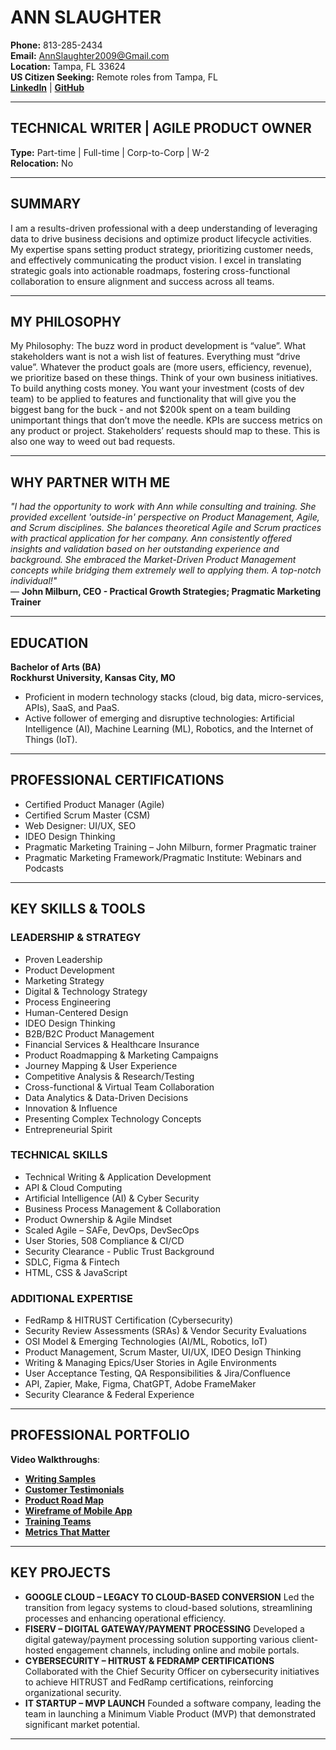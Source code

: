# ANN SLAUGHTER

**Phone:** 813-285-2434  
**Email:** AnnSlaughter2009@Gmail.com  
**Location:** Tampa, FL 33624  
**US Citizen Seeking:** Remote roles from Tampa, FL  
[**LinkedIn**](https://www.linkedin.com/in/annslaughter/) | [**GitHub**](https://github.com/AnnSlaughter2009)

---

## TECHNICAL WRITER | AGILE PRODUCT OWNER

**Type:** Part-time | Full-time | Corp-to-Corp | W-2  
**Relocation:** No

---

## SUMMARY

I am a results-driven professional with a deep understanding of leveraging data to drive business decisions and optimize product lifecycle activities. My expertise spans setting product strategy, prioritizing customer needs, and effectively communicating the product vision. I excel in translating strategic goals into actionable roadmaps, fostering cross-functional collaboration to ensure alignment and success across all teams.

---

## MY PHILOSOPHY

My Philosophy: The buzz word in product development is “value”. What stakeholders want is not a wish list of features. Everything must “drive value”. Whatever the product goals are (more users, efficiency, revenue), we prioritize based on these things. Think of your own business initiatives. To build anything costs money. You want your investment (costs of dev team) to be applied to features and functionality that will give you the biggest bang for the buck - and not $200k spent on a team building unimportant things that don’t move the needle. KPIs are success metrics on any product or project. Stakeholders’ requests should map to these. This is also one way to weed out bad requests.

---

## WHY PARTNER WITH ME

*"I had the opportunity to work with Ann while consulting and training. She provided excellent 'outside-in' perspective on Product Management, Agile, and Scrum disciplines. She balances theoretical Agile and Scrum practices with practical application for her company. Ann consistently offered insights and validation based on her outstanding experience and background. She embraced the Market-Driven Product Management concepts while bridging them extremely well to applying them. A top-notch individual!"*  
— **John Milburn, CEO - Practical Growth Strategies; Pragmatic Marketing Trainer**

---

## EDUCATION

**Bachelor of Arts (BA)**  
**Rockhurst University, Kansas City, MO**  
- Proficient in modern technology stacks (cloud, big data, micro-services, APIs), SaaS, and PaaS.  
- Active follower of emerging and disruptive technologies: Artificial Intelligence (AI), Machine Learning (ML), Robotics, and the Internet of Things (IoT).

---

## PROFESSIONAL CERTIFICATIONS

- Certified Product Manager (Agile)  
- Certified Scrum Master (CSM)  
- Web Designer: UI/UX, SEO  
- IDEO Design Thinking  
- Pragmatic Marketing Training – John Milburn, former Pragmatic trainer  
- Pragmatic Marketing Framework/Pragmatic Institute: Webinars and Podcasts

---

## KEY SKILLS & TOOLS

### LEADERSHIP & STRATEGY
- Proven Leadership  
- Product Development  
- Marketing Strategy  
- Digital & Technology Strategy  
- Process Engineering  
- Human-Centered Design  
- IDEO Design Thinking  
- B2B/B2C Product Management  
- Financial Services & Healthcare Insurance  
- Product Roadmapping & Marketing Campaigns  
- Journey Mapping & User Experience  
- Competitive Analysis & Research/Testing  
- Cross-functional & Virtual Team Collaboration  
- Data Analytics & Data-Driven Decisions  
- Innovation & Influence  
- Presenting Complex Technology Concepts  
- Entrepreneurial Spirit

### TECHNICAL SKILLS
- Technical Writing & Application Development  
- API & Cloud Computing  
- Artificial Intelligence (AI) & Cyber Security  
- Business Process Management & Collaboration  
- Product Ownership & Agile Mindset  
- Scaled Agile – SAFe, DevOps, DevSecOps  
- User Stories, 508 Compliance & CI/CD  
- Security Clearance - Public Trust Background  
- SDLC, Figma & Fintech  
- HTML, CSS & JavaScript

### ADDITIONAL EXPERTISE
- FedRamp & HITRUST Certification (Cybersecurity)  
- Security Review Assessments (SRAs) & Vendor Security Evaluations  
- OSI Model & Emerging Technologies (AI/ML, Robotics, IoT)  
- Product Management, Scrum Master, UI/UX, IDEO Design Thinking  
- Writing & Managing Epics/User Stories in Agile Environments  
- User Acceptance Testing, QA Responsibilities & Jira/Confluence  
- API, Zapier, Make, Figma, ChatGPT, Adobe FrameMaker  
- Security Clearance & Federal Experience

---

## PROFESSIONAL PORTFOLIO

**Video Walkthroughs**:  
- [**Writing Samples**](https://www.loom.com/share/6270b9c16c054180968e1deded9485ec?sid=df446086-48aa-4aa7-87f4-6bc6548f30f4)  
- [**Customer Testimonials**](https://youtu.be/YxXAlzNJZxU)  
- [**Product Road Map**](https://youtu.be/O1zwmcTxSDM)  
- [**Wireframe of Mobile App**](https://youtu.be/KXp_apnY4mA)  
- [**Training Teams**](https://youtu.be/jpEVIDQjqOU)  
- [**Metrics That Matter**](https://youtu.be/lv761YSpwMc)

---

## KEY PROJECTS

- **GOOGLE CLOUD – LEGACY TO CLOUD-BASED CONVERSION**
Led the transition from legacy systems to cloud-based solutions, streamlining processes and enhancing operational efficiency.
- **FISERV – DIGITAL GATEWAY/PAYMENT PROCESSING**
Developed a digital gateway/payment processing solution supporting various client-hosted engagement channels, including online and mobile portals.
- **CYBERSECURITY – HITRUST & FEDRAMP CERTIFICATIONS**
Collaborated with the Chief Security Officer on cybersecurity initiatives to achieve HITRUST and FedRamp certifications, reinforcing organizational security.
- **IT STARTUP – MVP LAUNCH**
Founded a software company, leading the team in launching a Minimum Viable Product (MVP) that demonstrated significant market potential.

---
